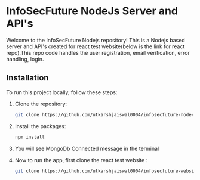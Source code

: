 # InfoSecFuture NodeJs Server and API's

Welcome to the InfoSecFuture Nodejs repository! This is a Nodejs based server and API's created for react test website(below is the link for react repo).This repo code handles the user registration, email verification, error handling, login.


## Installation

To run this project locally, follow these steps:

1. Clone the repository:

   ```bash
   git clone https://github.com/utkarshjaiswal0004/infosecfuture-node-api.git

2. Install the packages:

   ```bash
   npm install

3. You will see MongoDb Connected message in the terminal


4. Now to run the app, first clone the react test website :

   ```bash
   git clone https://github.com/utkarshjaiswal0004/infosecfuture-website.git